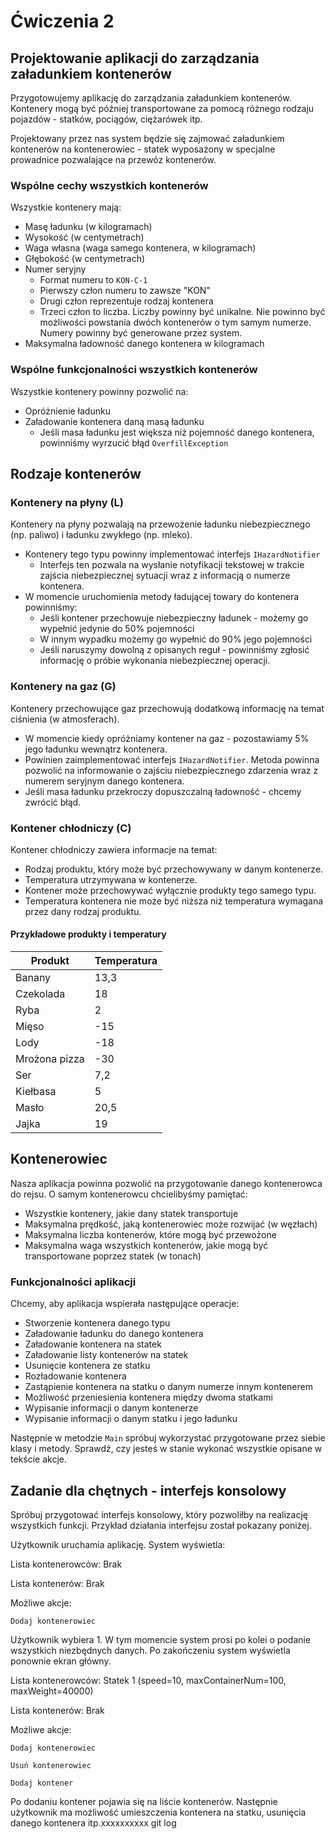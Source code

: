 # Ćwiczenia 2

## Projektowanie aplikacji do zarządzania załadunkiem kontenerów

Przygotowujemy aplikację do zarządzania załadunkiem kontenerów. Kontenery mogą być później transportowane za pomocą różnego rodzaju pojazdów - statków, pociągów, ciężarówek itp.

Projektowany przez nas system będzie się zajmować załadunkiem kontenerów na kontenerowiec - statek wyposażony w specjalne prowadnice pozwalające na przewóz kontenerów.

### Wspólne cechy wszystkich kontenerów

Wszystkie kontenery mają:

- Masę ładunku (w kilogramach)
- Wysokość (w centymetrach)
- Waga własna (waga samego kontenera, w kilogramach)
- Głębokość (w centymetrach)
- Numer seryjny
  - Format numeru to `KON-C-1`
  - Pierwszy człon numeru to zawsze "KON"
  - Drugi człon reprezentuje rodzaj kontenera
  - Trzeci człon to liczba. Liczby powinny być unikalne. Nie powinno być możliwości powstania dwóch kontenerów o tym samym numerze. Numery powinny być generowane przez system.
- Maksymalna ładowność danego kontenera w kilogramach

### Wspólne funkcjonalności wszystkich kontenerów

Wszystkie kontenery powinny pozwolić na:

- Opróżnienie ładunku
- Załadowanie kontenera daną masą ładunku
  - Jeśli masa ładunku jest większa niż pojemność danego kontenera, powinniśmy wyrzucić błąd `OverfillException`

## Rodzaje kontenerów

### Kontenery na płyny (L)

Kontenery na płyny pozwalają na przewożenie ładunku niebezpiecznego (np. paliwo) i ładunku zwykłego (np. mleko).

- Kontenery tego typu powinny implementować interfejs `IHazardNotifier`
  - Interfejs ten pozwala na wysłanie notyfikacji tekstowej w trakcie zajścia niebezpiecznej sytuacji wraz z informacją o numerze kontenera.
- W momencie uruchomienia metody ładującej towary do kontenera powinniśmy:
  - Jeśli kontener przechowuje niebezpieczny ładunek - możemy go wypełnić jedynie do 50% pojemności
  - W innym wypadku możemy go wypełnić do 90% jego pojemności
  - Jeśli naruszymy dowolną z opisanych reguł - powinniśmy zgłosić informację o próbie wykonania niebezpiecznej operacji.

### Kontenery na gaz (G)

Kontenery przechowujące gaz przechowują dodatkową informację na temat ciśnienia (w atmosferach).

- W momencie kiedy opróżniamy kontener na gaz - pozostawiamy 5% jego ładunku wewnątrz kontenera.
- Powinien zaimplementować interfejs `IHazardNotifier`. Metoda powinna pozwolić na informowanie o zajściu niebezpiecznego zdarzenia wraz z numerem seryjnym danego kontenera.
- Jeśli masa ładunku przekroczy dopuszczalną ładowność - chcemy zwrócić błąd.

### Kontener chłodniczy (C)

Kontener chłodniczy zawiera informacje na temat:

- Rodzaj produktu, który może być przechowywany w danym kontenerze.
- Temperatura utrzymywana w kontenerze.
- Kontener może przechowywać wyłącznie produkty tego samego typu.
- Temperatura kontenera nie może być niższa niż temperatura wymagana przez dany rodzaj produktu.

#### Przykładowe produkty i temperatury

| Produkt       | Temperatura |
| ------------- | ----------- |
| Banany        | 13,3        |
| Czekolada     | 18          |
| Ryba          | 2           |
| Mięso         | -15         |
| Lody          | -18         |
| Mrożona pizza | -30         |
| Ser           | 7,2         |
| Kiełbasa      | 5           |
| Masło         | 20,5        |
| Jajka         | 19          |

## Kontenerowiec

Nasza aplikacja powinna pozwolić na przygotowanie danego kontenerowca do rejsu. O samym kontenerowcu chcielibyśmy pamiętać:

- Wszystkie kontenery, jakie dany statek transportuje
- Maksymalna prędkość, jaką kontenerowiec może rozwijać (w węzłach)
- Maksymalna liczba kontenerów, które mogą być przewożone
- Maksymalna waga wszystkich kontenerów, jakie mogą być transportowane poprzez statek (w tonach)

### Funkcjonalności aplikacji

Chcemy, aby aplikacja wspierała następujące operacje:

- Stworzenie kontenera danego typu
- Załadowanie ładunku do danego kontenera
- Załadowanie kontenera na statek
- Załadowanie listy kontenerów na statek
- Usunięcie kontenera ze statku
- Rozładowanie kontenera
- Zastąpienie kontenera na statku o danym numerze innym kontenerem
- Możliwość przeniesienia kontenera między dwoma statkami
- Wypisanie informacji o danym kontenerze
- Wypisanie informacji o danym statku i jego ładunku

Następnie w metodzie `Main` spróbuj wykorzystać przygotowane przez siebie klasy i metody. Sprawdź, czy jesteś w stanie wykonać wszystkie opisane w tekście akcje.

## Zadanie dla chętnych - interfejs konsolowy

Spróbuj przygotować interfejs konsolowy, który pozwoliłby na realizację wszystkich funkcji. Przykład działania interfejsu został pokazany poniżej.

Użytkownik uruchamia aplikację. System wyświetla:

Lista kontenerowców:
Brak

Lista kontenerów:
Brak

Możliwe akcje:

    Dodaj kontenerowiec


Użytkownik wybiera 1. W tym momencie system prosi po kolei o podanie wszystkich niezbędnych danych. Po zakończeniu system wyświetla ponownie ekran główny.

Lista kontenerowców:
Statek 1 (speed=10, maxContainerNum=100, maxWeight=40000)

Lista kontenerów:
Brak

Możliwe akcje:

    Dodaj kontenerowiec
    
    Usuń kontenerowiec
    
    Dodaj kontener


Po dodaniu kontener pojawia się na liście kontenerów. Następnie użytkownik ma możliwość umieszczenia kontenera na statku, usunięcia danego kontenera itp.xxxxxxxxxx git log